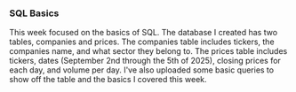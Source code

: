 ### SQL Basics
This week focused on the basics of SQL. The database I created has two tables, companies and prices. The companies table includes tickers, the companies name, and what sector they belong to. The prices table includes tickers, dates (September 2nd through the 5th of 2025), closing prices for each day, and volume per day. I've also uploaded some basic queries to show off the table and the basics I covered this week. 
